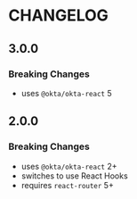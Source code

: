 # CHANGELOG

## 3.0.0

### Breaking Changes
- uses `@okta/okta-react` 5

## 2.0.0

### Breaking Changes
- uses `@okta/okta-react` 2+
- switches to use React Hooks
- requires `react-router` 5+
